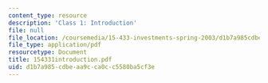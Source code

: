 ```yaml
---
content_type: resource
description: 'Class 1: Introduction'
file: null
file_location: /coursemedia/15-433-investments-spring-2003/d1b7a985cdbeaa9cca0cc5580ba5cf3e_154331introduction.pdf
file_type: application/pdf
resourcetype: Document
title: 154331introduction.pdf
uid: d1b7a985-cdbe-aa9c-ca0c-c5580ba5cf3e
---
```

